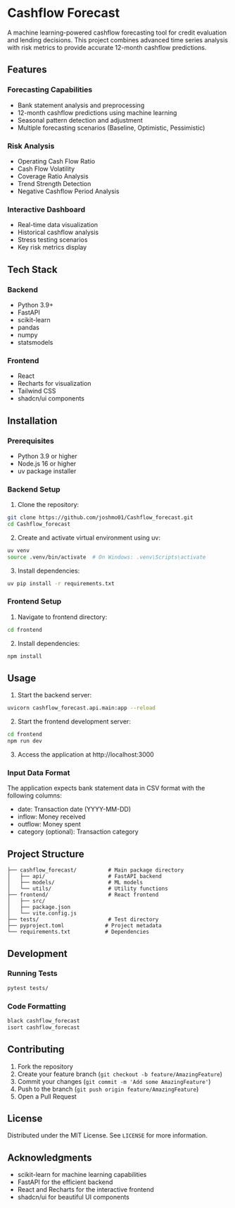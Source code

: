 # Cashflow Forecast

A machine learning-powered cashflow forecasting tool for credit evaluation and lending decisions. This project combines advanced time series analysis with risk metrics to provide accurate 12-month cashflow predictions.

## Features

### Forecasting Capabilities
- Bank statement analysis and preprocessing
- 12-month cashflow predictions using machine learning
- Seasonal pattern detection and adjustment
- Multiple forecasting scenarios (Baseline, Optimistic, Pessimistic)

### Risk Analysis
- Operating Cash Flow Ratio
- Cash Flow Volatility
- Coverage Ratio Analysis
- Trend Strength Detection
- Negative Cashflow Period Analysis

### Interactive Dashboard
- Real-time data visualization
- Historical cashflow analysis
- Stress testing scenarios
- Key risk metrics display

## Tech Stack

### Backend
- Python 3.9+
- FastAPI
- scikit-learn
- pandas
- numpy
- statsmodels

### Frontend
- React
- Recharts for visualization
- Tailwind CSS
- shadcn/ui components

## Installation

### Prerequisites
- Python 3.9 or higher
- Node.js 16 or higher
- uv package installer

### Backend Setup

1. Clone the repository:
```bash
git clone https://github.com/joshmo01/Cashflow_forecast.git
cd Cashflow_forecast
```

2. Create and activate virtual environment using uv:
```bash
uv venv
source .venv/bin/activate  # On Windows: .venv\Scripts\activate
```

3. Install dependencies:
```bash
uv pip install -r requirements.txt
```

### Frontend Setup

1. Navigate to frontend directory:
```bash
cd frontend
```

2. Install dependencies:
```bash
npm install
```

## Usage

1. Start the backend server:
```bash
uvicorn cashflow_forecast.api.main:app --reload
```

2. Start the frontend development server:
```bash
cd frontend
npm run dev
```

3. Access the application at http://localhost:3000

### Input Data Format
The application expects bank statement data in CSV format with the following columns:
- date: Transaction date (YYYY-MM-DD)
- inflow: Money received
- outflow: Money spent
- category (optional): Transaction category

## Project Structure

```
├── cashflow_forecast/          # Main package directory
│   ├── api/                    # FastAPI backend
│   ├── models/                 # ML models
│   └── utils/                  # Utility functions
├── frontend/                   # React frontend
│   ├── src/
│   ├── package.json
│   └── vite.config.js
├── tests/                      # Test directory
├── pyproject.toml             # Project metadata
└── requirements.txt           # Dependencies
```

## Development

### Running Tests
```bash
pytest tests/
```

### Code Formatting
```bash
black cashflow_forecast
isort cashflow_forecast
```

## Contributing
1. Fork the repository
2. Create your feature branch (`git checkout -b feature/AmazingFeature`)
3. Commit your changes (`git commit -m 'Add some AmazingFeature'`)
4. Push to the branch (`git push origin feature/AmazingFeature`)
5. Open a Pull Request

## License
Distributed under the MIT License. See `LICENSE` for more information.

## Acknowledgments
- scikit-learn for machine learning capabilities
- FastAPI for the efficient backend
- React and Recharts for the interactive frontend
- shadcn/ui for beautiful UI components